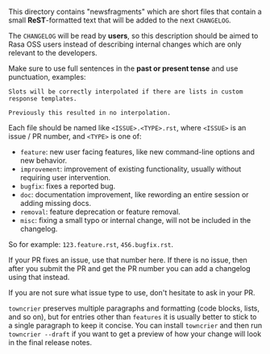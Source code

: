 This directory contains "newsfragments" which are short files that contain a small **ReST**-formatted
text that will be added to the next ``CHANGELOG``.

The ``CHANGELOG`` will be read by **users**, so this description should be aimed 
to Rasa OSS users instead of describing internal changes which are only relevant 
to the developers.

Make sure to use full sentences in the **past or present tense** and use 
punctuation, examples:

    Slots will be correctly interpolated if there are lists in custom response templates.

    Previously this resulted in no interpolation.

Each file should be named like ``<ISSUE>.<TYPE>.rst``, where
``<ISSUE>`` is an issue / PR number, and ``<TYPE>`` is one of:

* ``feature``: new user facing features, like new command-line options and new behavior.
* ``improvement``: improvement of existing functionality, usually without requiring user intervention.
* ``bugfix``: fixes a reported bug.
* ``doc``: documentation improvement, like rewording an entire session or adding missing docs.
* ``removal``: feature deprecation or feature removal.
* ``misc``: fixing a small typo or internal change, will not be included in the changelog.

So for example: ``123.feature.rst``, ``456.bugfix.rst``.

If your PR fixes an issue, use that number here. If there is no issue,
then after you submit the PR and get the PR number you can add a
changelog using that instead.

If you are not sure what issue type to use, don't hesitate to ask in your PR.

``towncrier`` preserves multiple paragraphs and formatting (code blocks, lists, 
and so on), but for entries other than ``features`` it is usually better to stick 
to a single paragraph to keep it concise. You can install ``towncrier`` and then 
run ``towncrier --draft`` if you want to get a preview of how your change will look 
in the final release notes.
